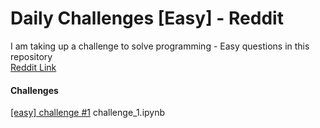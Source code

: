 # Daily Challenges [Easy] - Reddit

I am taking up a challenge to solve programming - Easy questions in this repository <br>
[Reddit Link](https://www.reddit.com/r/dailyprogrammer/)

#### Challenges
[[easy] challenge #1](https://www.reddit.com/r/dailyprogrammer/comments/pih8x/easy_challenge_1/) challenge_1.ipynb
